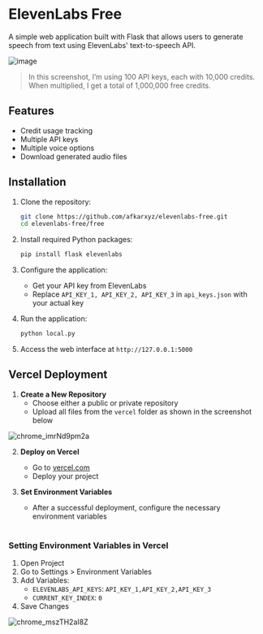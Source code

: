 # ElevenLabs Free

A simple web application built with Flask that allows users to generate speech from text using ElevenLabs' text-to-speech API.

![image](https://github.com/user-attachments/assets/5842d344-267a-42be-b638-b4c03e82bf7e)

> In this screenshot, I’m using 100 API keys, each with 10,000 credits. When multiplied, I get a total of 1,000,000 free credits.

## Features

- Credit usage tracking
- Multiple API keys
- Multiple voice options
- Download generated audio files

## Installation

1. Clone the repository:
   ```bash
   git clone https://github.com/afkarxyz/elevenlabs-free.git
   cd elevenlabs-free/free
   ```

2. Install required Python packages:
   ```bash
   pip install flask elevenlabs
   ```

3. Configure the application:
   - Get your API key from ElevenLabs
   - Replace `API_KEY_1, API_KEY_2, API_KEY_3` in `api_keys.json` with your actual key

4. Run the application:
   ```bash
   python local.py
   ```

5. Access the web interface at `http://127.0.0.1:5000`

## Vercel Deployment

1. **Create a New Repository**
   - Choose either a public or private repository
   - Upload all files from the `vercel` folder as shown in the screenshot below

![chrome_imrNd9pm2a](https://github.com/user-attachments/assets/eecad0e1-c2cc-4e05-a429-04e4dfb2dd41)

2. **Deploy on Vercel**
   - Go to [vercel.com](https://vercel.com)
   - Deploy your project

3. **Set Environment Variables**
   - After a successful deployment, configure the necessary environment variables
     
#

### Setting Environment Variables in Vercel

1. Open Project
2. Go to Settings > Environment Variables
3. Add Variables:
   - `ELEVENLABS_API_KEYS`: `API_KEY_1,API_KEY_2,API_KEY_3`
   - `CURRENT_KEY_INDEX`: `0`
4. Save Changes

![chrome_mszTH2aI8Z](https://github.com/user-attachments/assets/8e54ce07-115b-4fd3-a4eb-21cd3093f68c)
